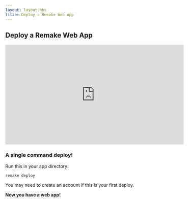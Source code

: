 ```yaml
---
layout: layout.hbs
title: Deploy a Remake Web App
---
```


## Deploy a Remake Web App

<iframe width="560" height="315" src="https://www.youtube-nocookie.com/embed/bRQhR2JRNCI" frameborder="0" allow="accelerometer; autoplay; encrypted-media; gyroscope; picture-in-picture" allowfullscreen></iframe>

### A single command deploy!

Run this in your app directory:

```bash
remake deploy
```

You may need to create an account if this is your first deploy.

**Now you have a web app!**


